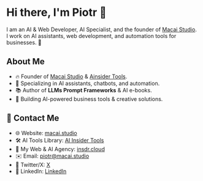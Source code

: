 # Hi there, I'm Piotr 👋

I am an AI & Web Developer, AI Specialist, and the founder of [Macai Studio](https://macai.studio).  
I work on AI assistants, web development, and automation tools for businesses. 🚀  

## About Me
- 🔥 Founder of [Macai Studio](https://macai.studio) & [Ainsider Tools](https://ainsider.tools).
- 🤖 Specializing in AI assistants, chatbots, and automation.
- 📚 Author of **LLMs Prompt Frameworks** & AI e-books.
- 💼 Building AI-powered business tools & creative solutions.

## 📩 Contact Me
- 🌐 Website: [macai.studio](https://macai.studio)
- 🛠 AI Tools Library: [AI Insider Tools](https://ainsider.tools)
- 🤖 My Web & AI Agency: [insdr.cloud](https://insdr.cloud)
- ✉️ Email: piotr@macai.studio
- 🔗 Twitter/X: [X](https://x.com/piotrmacai)
- 🔗 LinkedIn: [LinkedIn](https://www.linkedin.com/in/piotrmacai/)

